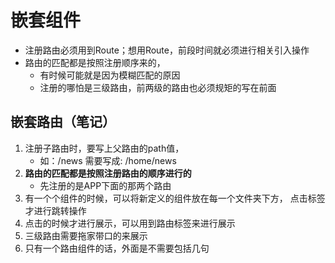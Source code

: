 # 嵌套组件
- 注册路由必须用到Route；想用Route，前段时间就必须进行相关引入操作
- 路由的匹配都是按照注册顺序来的，
    - 有时候可能就是因为模糊匹配的原因
    - 注册的哪怕是三级路由，前两级的路由也必须规矩的写在前面


## 嵌套路由（笔记）
1. 注册子路由时，要写上父路由的path值，
    - 如：/news 需要写成: /home/news
2. **路由的匹配都是按照注册路由的顺序进行的**
    - 先注册的是APP下面的那两个路由
3. 有一个个组件的时候，可以将新定义的组件放在每一个文件夹下方，
点击标签才进行跳转操作
4. 点击的时候才进行展示，可以用到路由标签<Link />来进行展示
5. 三级路由需要拖家带口的来展示
6. 只有一个路由组件的话，外面是不需要包括几句